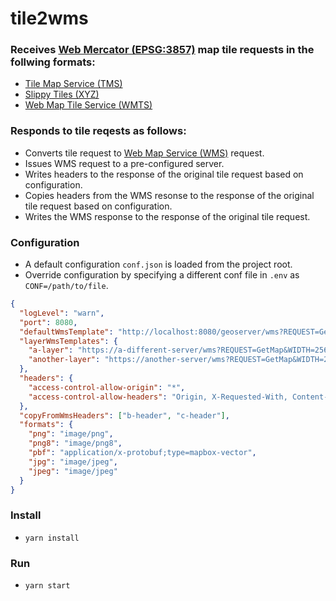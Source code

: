 # tile2wms
### Receives [Web Mercator (EPSG:3857)](https://epsg.io/3857) map tile requests in the follwing formats:
  * [Tile Map Service (TMS)](https://wiki.osgeo.org/wiki/Tile_Map_Service_Specification)
  * [Slippy Tiles (XYZ)](https://en.wikipedia.org/wiki/Tiled_web_map) 
  * [Web Map Tile Service (WMTS)](https://www.opengeospatial.org/standards/wmts) 

### Responds to tile reqests as follows:
  * Converts tile request to [Web Map Service (WMS)](https://www.opengeospatial.org/standards/wms) request.
  * Issues WMS request to a pre-configured server.  
  * Writes headers to the response of the original tile request based on configuration.
  * Copies headers from the WMS resonse to the response of the original tile request based on configuration.
  * Writes the WMS response to the response of the original tile request.

### Configuration
  * A default configuration `conf.json` is loaded from the project root.
  * Override configuration by specifying a different conf file in `.env` as `CONF=/path/to/file`.

```json
{
  "logLevel": "warn",
  "port": 8080,
  "defaultWmsTemplate": "http://localhost:8080/geoserver/wms?REQUEST=GetMap&WIDTH=256&HEIGHT=256&CRS=EPSG:900913&TRANSPARENT=true",
  "layerWmsTemplates": {
    "a-layer": "https://a-different-server/wms?REQUEST=GetMap&WIDTH=256&HEIGHT=256&CRS=EPSG:900913&TRANSPARENT=true",
    "another-layer": "https://another-server/wms?REQUEST=GetMap&WIDTH=256&HEIGHT=256&CRS=EPSG:900913&TRANSPARENT=true"
  },
  "headers": {
    "access-control-allow-origin": "*",
    "access-control-allow-headers": "Origin, X-Requested-With, Content-Type, Accept"
  },
  "copyFromWmsHeaders": ["b-header", "c-header"],
  "formats": {
    "png": "image/png",
    "png8": "image/png8",
    "pbf": "application/x-protobuf;type=mapbox-vector",
    "jpg": "image/jpeg",
    "jpeg": "image/jpeg"
  }
}
```

### Install
* `yarn install`

### Run 
* `yarn start`
